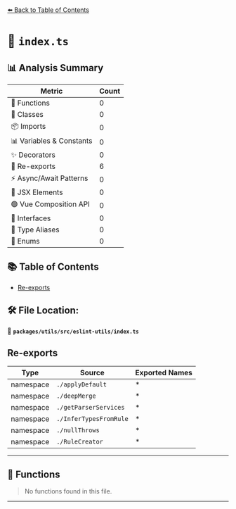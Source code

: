 [⬅️ Back to Table of Contents](../../../../index.md)

# 📄 `index.ts`

## 📊 Analysis Summary

| Metric | Count |
|--------|-------|
| 🔧 Functions | 0 |
| 🧱 Classes | 0 |
| 📦 Imports | 0 |
| 📊 Variables & Constants | 0 |
| ✨ Decorators | 0 |
| 🔄 Re-exports | 6 |
| ⚡ Async/Await Patterns | 0 |
| 💠 JSX Elements | 0 |
| 🟢 Vue Composition API | 0 |
| 📐 Interfaces | 0 |
| 📑 Type Aliases | 0 |
| 🎯 Enums | 0 |

## 📚 Table of Contents

- [Re-exports](#re-exports)

## 🛠️ File Location:
📂 **`packages/utils/src/eslint-utils/index.ts`**

## Re-exports

| Type | Source | Exported Names |
|------|--------|----------------|
| namespace | `./applyDefault` | * |
| namespace | `./deepMerge` | * |
| namespace | `./getParserServices` | * |
| namespace | `./InferTypesFromRule` | * |
| namespace | `./nullThrows` | * |
| namespace | `./RuleCreator` | * |


---

## 🔧 Functions

> No functions found in this file.


---